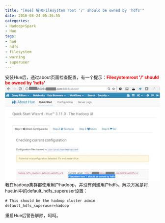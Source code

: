 ```yaml
---
title: "[Hue] 解决Filesystem root '/' should be owned by 'hdfs'"
date: 2016-08-24 05:36:55
categories: 
- Hadoop+Spark
- Hue
tags: 
- hue
- hdfs
- filesystem
- warning
- superuser
---
```

安装Hue后，通过about页面检查配置，有一个提示：<font color="#FF0000">**Filesystemroot '/' should be owned by 'hdfs'**</font>
![[Hue] 解决Filesystem root '/' should be owned by 'hdfs'](/images/2016/8/0026uWfMzy77YSXQIjX55.jpg)
我在hadoop集群都使用用户hadoop，并没有创建用户hdfs。解决方案是将hue.ini中的default_hdfs_superuser设置：
```
# This should be the hadoop cluster admin
default_hdfs_superuser=hadoop
```
重启Hue后警告解除，呵呵。
